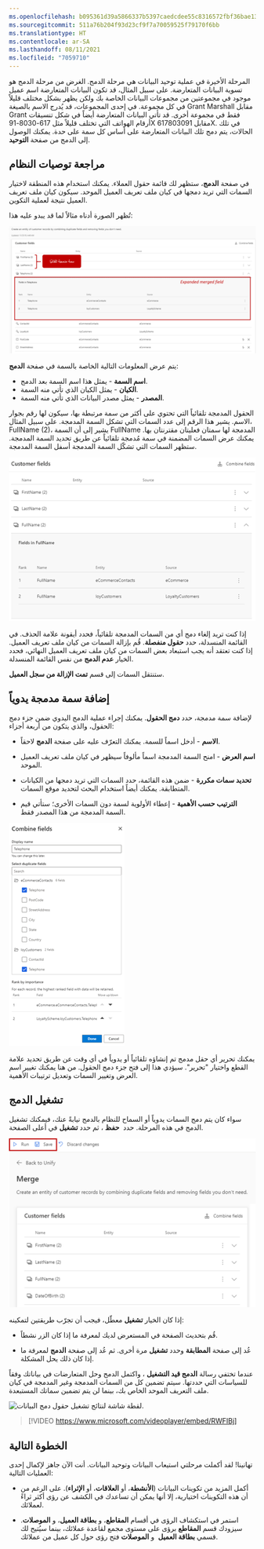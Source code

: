 ```yaml
---
ms.openlocfilehash: b095361d39a5866337b5397caedcdee55c8316572fbf36bae13adb81c6aff950
ms.sourcegitcommit: 511a76b204f93d23cf9f7a70059525f79170f6bb
ms.translationtype: HT
ms.contentlocale: ar-SA
ms.lasthandoff: 08/11/2021
ms.locfileid: "7059710"
---
```

المرحلة الأخيرة في عملية توحيد البيانات هي مرحلة الدمج. الغرض من مرحلة الدمج هو تسوية البيانات المتعارضة. على سبيل المثال، قد تكون البيانات المتعارضة اسم عميل موجود في مجموعتين من مجموعات البيانات الخاصة بك ولكن يظهر بشكل مختلف قليلاً في كل مجموعة. في إحدى المجموعات، قد يُدرج الاسم بالصيغة Grant Marshall مقابل Grant فقط في مجموعة أخرى.
قد تأتي البيانات المتعارضة أيضاً في شكل تنسيقات أرقام الهواتف التي تختلف قليلاً مثل 617-8030-91X مقابل 617803091X. في تلك الحالات، يتم دمج تلك البيانات المتعارضة على أساس كل سمة على حدة. يمكنك الوصول إلى الدمج من صفحة **التوحيد**.

## <a name="review-system-recommendations"></a>مراجعة توصيات النظام

في صفحة **الدمج**، ستظهر لك قائمة حقول العملاء.  يمكنك استخدام هذه المنطقة لاختيار السمات التي تريد دمجها في كيان ملف تعريف العميل الموحد.  سيكون كيان ملف تعريف العميل نتيجة لعملية التكوين.   

تُظهر الصورة أدناه مثالاً لما قد يبدو عليه هذا: 

[ ![لقطة شاشة لحقول العملاء المدمجة تلقائياً.](../media/merged-ci-06-01.png) ](../media/merged-ci-06-01.png#lightbox)

يتم عرض المعلومات التالية الخاصة بالسمة في صفحة **الدمج**:

-   **اسم السمة** - يمثل هذا اسم السمة بعد الدمج.
-  **الكيان** - يمثل الكيان الذي تأتي منه السمة.
-   **المصدر** - يمثل مصدر البيانات الذي تأتي منه السمة.

الحقول المدمجة تلقائياً التي تحتوي على أكثر من سمة مرتبطة بها، سيكون لها رقم بجوار الاسم.  يشير هذا الرقم إلى عدد السمات التي تشكل السمة المدمجة.  على سبيل المثال، FullName (2)، يشير إلى أن السمة FullName المدمجة لها سمتان فعليتان مقترنتان بها.  يمكنك عرض السمات المضمنة في سمة مُدمجة تلقائياً عن طريق تحديد السمة المدمجة.  ستظهر السمات التي تشكّل السمة المدمجة أسفل السمة المدمجة. 

![لقطة شاشة لتعيين حقول العملاء.](../media/customer-fields.png)

إذا كنت تريد إلغاء دمج أي من السمات المدمجة تلقائياً، فحدد أيقونة علامة الحذف. في القائمة المنسدلة، حدد **حقول منفصلة**. قُم بإزالة السمات من كيان ملف تعريف العميل. إذا كنت تعتقد أنه يجب استبعاد بعض السمات من كيان ملف تعريف العميل النهائي، فحدد الخيار **عدم الدمج** من نفس القائمة المنسدلة.

ستنتقل السمات إلى قسم **تمت الإزالة من سجل العميل**.

## <a name="add-a-merged-attribute-manually"></a>إضافة سمة مدمجة يدوياً

لإضافة سمة مدمجة، حدد **دمج الحقول**. يمكنك إجراء عملية الدمج اليدوي ضمن جزء دمج الحقول، والذي يتكون من أربعة أجزاء: 

-   **الاسم** - أدخل اسماً للسمة. يمكنك التعرّف عليه على صفحة **الدمج** لاحقاً.

-   **اسم العرض** - امنح السمة المدمجة اسماً مألوفاً سيظهر في كيان ملف تعريف العميل الموحد.

-   **تحديد سمات مكررة** - ضمن هذه القائمة، حدد السمات التي تريد دمجها من الكيانات المتطابقة. يمكنك أيضاً استخدام البحث لتحديد موقع السمات.

-   **الترتيب حسب الأهمية** - إعطاء الأولوية لسمة دون السمات الأخرى؛ ستأتي قيم السمة المدمجة من هذا المصدر فقط.

![لقطة شاشة لدمج الحقول والترتيب حسب الأهمية.](../media/combine-fields.png)

يمكنك تحرير أي حقل مدمج تم إنشاؤه تلقائياً أو يدوياً في أي وقت عن طريق تحديد علامة القطع واختيار "تحرير".  سيؤدي هذا إلى فتح جزء دمج الحقول.  من هنا يمكنك تغيير اسم العرض وتغيير السمات وتعديل ترتيبات الأهمية.  

## <a name="run-the-merge"></a>تشغيل الدمج

سواء كان يتم دمج السمات يدوياً أو السماح للنظام بالدمج نيابةً عنك، فيمكنك تشغيل الدمج في هذه المرحلة. حدد  **حفظ** ، ثم حدد **تشغيل** في أعلى الصفحة.

![لقطة شاشة لحقول دمج البيانات قيد التقدم.](../media/ci-06-02.png)

إذا كان الخيار **تشغيل** معطّل، فيجب أن تجرّب طريقتين لتمكينه:

-   قُم بتحديث الصفحة في المستعرض لديك لمعرفة ما إذا كان الزر نشطاً.

-   عُد إلى صفحة **المطابقة** وحدد **تشغيل** مرة أخرى. ثم عُد إلى صفحة **الدمج** لمعرفة ما إذا كان ذلك يحل المشكلة.

عندما تختفي رسالة **الدمج قيد التشغيل** ، واكتمل الدمج وحل المتعارضات في بياناتك وفقاً للسياسات التي حددتها. سيتم تضمين كل من السمات المدمجة وغير المدمجة في كيان ملف التعريف الموحد الخاص بك، بينما لن يتم تضمين سماتك المستبعدة.

![لقطة شاشة لنتائج تشغيل حقول دمج البيانات.](../media/ci-06-03.png)

> [!VIDEO https://www.microsoft.com/videoplayer/embed/RWFIBj]

## <a name="next-step"></a>الخطوة التالية

تهانينا! لقد أكملت مرحلتي استيعاب البيانات وتوحيد البيانات. أنت الآن جاهز لإكمال إحدى العمليات التالية:

- أكمل المزيد من تكوينات البيانات (**الأنشطة**، أو **العلاقات**، أو **الإثراء**). على الرغم من أن هذه التكوينات اختيارية، إلا أنها يمكن أن تساعدك في الكشف عن رؤى أكثر ثراءً لعملائك.

- استمر في استكشاف الرؤى في أقسام **المقاطع**، و **بطاقة العميل**، و **الموصلات**. سيزودك قسم **المقاطع** برؤى على مستوى مجمع لقاعدة عملائك، بينما سيُتيح لك قسمي **بطاقة العميل**  و **الموصلات** فتح رؤى حول كل عميل من عملائك.


